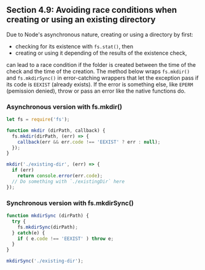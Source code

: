 ## Section 4.9: Avoiding race conditions when creating or using an existing directory

Due to Node's asynchronous nature, creating or using a directory by first:
- checking for its existence with `fs.stat()`, then
- creating or using it depending of the results of the existence check,

can lead to a race condition if the folder is created between the time of the check 
and the time of the creation. The method below wraps `fs.mkdir()` and `fs.mkdirSync()` 
in error-catching wrappers that let the exception pass if its code is `EEXIST` 
(already exists). If the error is something else, like `EPERM` (pemission denied), 
throw or pass an error like the native functions do.

### Asynchronous version with fs.mkdir()

```js
let fs = require('fs');

function mkdir (dirPath, callback) {
  fs.mkdir(dirPath, (err) => {
    callback(err && err.code !== 'EEXIST' ? err : null);
  });
}

mkdir('./existing-dir', (err) => {
  if (err)
    return console.error(err.code);
  // Do something with `./existingDir` here
});
```


### Synchronous version with fs.mkdirSync()
```js
function mkdirSync (dirPath) {
  try {
    fs.mkdirSync(dirPath);
  } catch(e) {
    if ( e.code !== 'EEXIST' ) throw e;
  }
}

mkdirSync('./existing-dir');
```